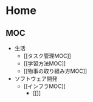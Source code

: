 # Home

## MOC

- 生活
  - [[タスク管理MOC]]
  - [[学習方法MOC]]
  - [[物事の取り組み方MOC]]
- ソフトウェア開発
  - [[インフラMOC]]
    - [[]] 